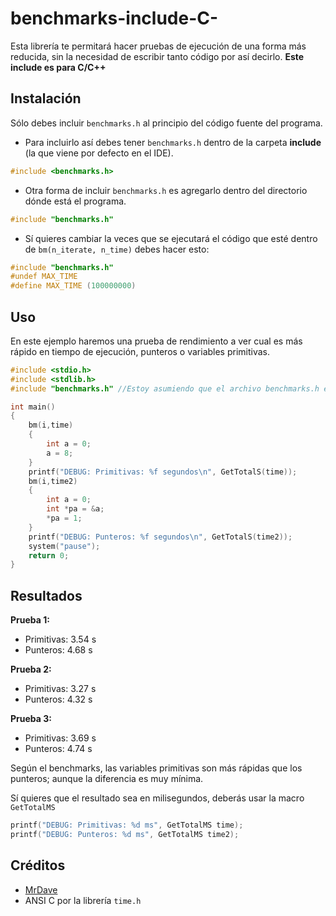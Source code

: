 # benchmarks-include-C-

Esta librería te permitará hacer pruebas de ejecución de una forma más reducida, sin la necesidad de escribir tanto código por así decirlo.
**Este include es para C/C++**

## Instalación

Sólo debes incluir `benchmarks.h` al principio del código fuente del programa.

- Para incluirlo así debes tener `benchmarks.h` dentro de la carpeta **include** (la que viene por defecto en el IDE).
```C++
#include <benchmarks.h>
```
- Otra forma de incluir `benchmarks.h` es agregarlo dentro del directorio dónde está el programa.
```C++
#include "benchmarks.h"
```
- Sí quieres cambiar la veces que se ejecutará el código que esté dentro de `bm(n_iterate, n_time)` debes hacer esto:
```C++
#include "benchmarks.h"
#undef MAX_TIME
#define MAX_TIME (100000000)
```

## Uso

En este ejemplo haremos una prueba de rendimiento a ver cual es más rápido en tiempo de ejecución, punteros o variables primitivas.
```C++
#include <stdio.h>
#include <stdlib.h>
#include "benchmarks.h" //Estoy asumiendo que el archivo benchmarks.h está en la carpeta donde esté el programa.

int main()
{
	bm(i,time)
	{
		int a = 0;
		a = 8;
	}
	printf("DEBUG: Primitivas: %f segundos\n", GetTotalS(time));
	bm(i,time2)
	{
		int a = 0;
		int *pa = &a;
		*pa = 1;
	}
	printf("DEBUG: Punteros: %f segundos\n", GetTotalS(time2));
	system("pause");
	return 0;
}
```

## Resultados

**Prueba 1:**
- Primitivas: 3.54 s
- Punteros: 4.68 s

**Prueba 2:**
- Primitivas: 3.27 s
- Punteros: 4.32 s

**Prueba 3:**
- Primitivas: 3.69 s
- Punteros: 4.74 s

Según el benchmarks, las variables primitivas son más rápidas que los punteros; aunque la diferencia es muy mínima.

Sí quieres que el resultado sea en milisegundos, deberás usar la macro `GetTotalMS`
```C++
printf("DEBUG: Primitivas: %d ms", GetTotalMS time);
printf("DEBUG: Punteros: %d ms", GetTotalMS time2);
```

## Créditos

- [MrDave](https://github.com/MrDave1999)
- ANSI C por la librería `time.h`
